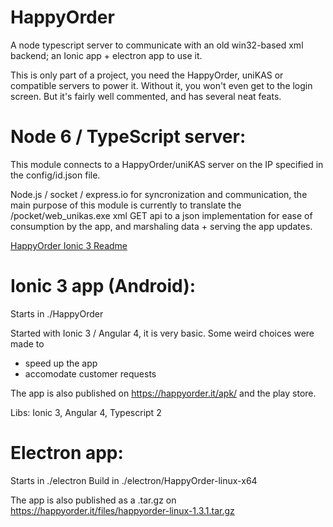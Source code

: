 # HappyOrder

A node typescript server to communicate with an old win32-based xml backend; an Ionic app + electron app to use it.

This is only part of a project, you need the HappyOrder, uniKAS or compatible servers to power it.  Without it, you won't even get to the login screen.
But it's fairly well commented, and has several neat feats.

# Node 6 / TypeScript server:

This module connects to a HappyOrder/uniKAS server on the IP specified in the config/id.json file.

Node.js / socket / express.io for syncronization and communication,
the main purpose of this module is currently to translate the
/pocket/web_unikas.exe xml GET api to a json implementation
for ease of consumption by the app, and marshaling data + serving the app updates.

[HappyOrder Ionic 3 Readme](HappyOrder/README.md)

# Ionic 3 app (Android):

Starts in ./HappyOrder

Started with Ionic 3 / Angular 4, it is very basic.
Some weird choices were made to 

- speed up the app
- accomodate customer requests

The app is also published on https://happyorder.it/apk/ and the play store.

Libs: Ionic 3, Angular 4, Typescript 2

# Electron app:

Starts in ./electron
Build in ./electron/HappyOrder-linux-x64

The app is also published as a .tar.gz on https://happyorder.it/files/happyorder-linux-1.3.1.tar.gz
